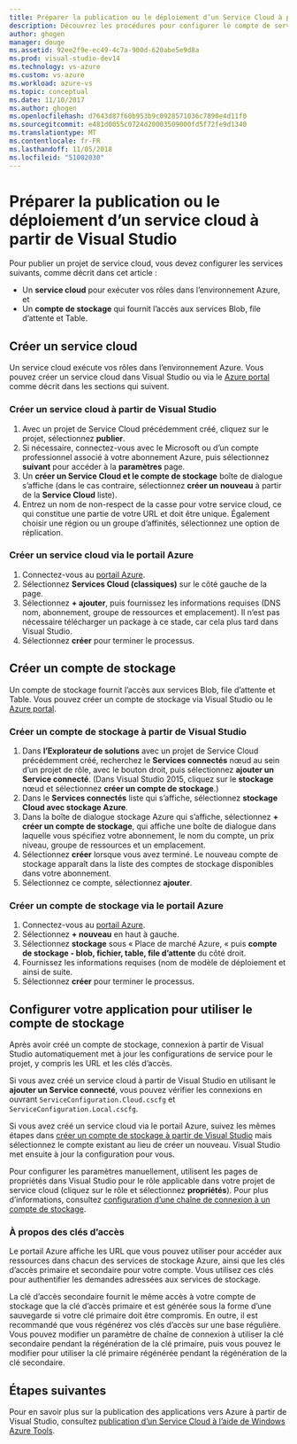 ```yaml
---
title: Préparer la publication ou le déploiement d’un Service Cloud à partir de Visual Studio | Microsoft Docs
description: Découvrez les procédures pour configurer le compte de services cloud et de stockage et de configurer votre application Windows Azure.
author: ghogen
manager: douge
ms.assetid: 92ee2f9e-ec49-4c7a-900d-620abe5e9d8a
ms.prod: visual-studio-dev14
ms.technology: vs-azure
ms.custom: vs-azure
ms.workload: azure-vs
ms.topic: conceptual
ms.date: 11/10/2017
ms.author: ghogen
ms.openlocfilehash: d7643d87f60b953b9c0928571036c7890e4d11f0
ms.sourcegitcommit: e481d0055c0724d20003509000fd5f72fe9d1340
ms.translationtype: MT
ms.contentlocale: fr-FR
ms.lasthandoff: 11/05/2018
ms.locfileid: "51002030"
---
```

# <a name="prepare-to-publish-or-deploy-a-cloud-service-from-visual-studio"></a>Préparer la publication ou le déploiement d’un service cloud à partir de Visual Studio

Pour publier un projet de service cloud, vous devez configurer les services suivants, comme décrit dans cet article :

* Un **service cloud** pour exécuter vos rôles dans l’environnement Azure, et 
* Un **compte de stockage** qui fournit l’accès aux services Blob, file d’attente et Table.

## <a name="create-a-cloud-service"></a>Créer un service cloud

Un service cloud exécute vos rôles dans l’environnement Azure. Vous pouvez créer un service cloud dans Visual Studio ou via le [Azure portal](https://portal.azure.com/) comme décrit dans les sections qui suivent.

### <a name="create-a-cloud-service-from-visual-studio"></a>Créer un service cloud à partir de Visual Studio

1. Avec un projet de Service Cloud précédemment créé, cliquez sur le projet, sélectionnez **publier**.
1. Si nécessaire, connectez-vous avec le Microsoft ou d’un compte professionnel associé à votre abonnement Azure, puis sélectionnez **suivant** pour accéder à la **paramètres** page.
1. Un **créer un Service Cloud et le compte de stockage** boîte de dialogue s’affiche (dans le cas contraire, sélectionnez **créer un nouveau** à partir de la **Service Cloud** liste).
1. Entrez un nom de non-respect de la casse pour votre service cloud, ce qui constitue une partie de votre URL et doit être unique. Également choisir une région ou un groupe d’affinités, sélectionnez une option de réplication.

### <a name="create-a-cloud-service-through-the-azure-portal"></a>Créer un service cloud via le portail Azure

1. Connectez-vous au [portail Azure](https://portal.azure.com/).
1. Sélectionnez **Services Cloud (classiques)** sur le côté gauche de la page.
1. Sélectionnez **+ ajouter**, puis fournissez les informations requises (DNS nom, abonnement, groupe de ressources et emplacement). Il n’est pas nécessaire télécharger un package à ce stade, car cela plus tard dans Visual Studio.
1. Sélectionnez **créer** pour terminer le processus.

## <a name="create-a-storage-account"></a>Créer un compte de stockage

Un compte de stockage fournit l’accès aux services Blob, file d’attente et Table. Vous pouvez créer un compte de stockage via Visual Studio ou le [Azure portal](https://portal.azure.com/).

### <a name="create-a-storage-account-from-visual-studio"></a>Créer un compte de stockage à partir de Visual Studio

1. Dans **l’Explorateur de solutions** avec un projet de Service Cloud précédemment créé, recherchez le **Services connectés** nœud au sein d’un projet de rôle, avec le bouton droit, puis sélectionnez **ajouter un Service connecté**. (Dans Visual Studio 2015, cliquez sur le **stockage** nœud et sélectionnez **créer un compte de stockage**.)
1. Dans le **Services connectés** liste qui s’affiche, sélectionnez **stockage Cloud avec stockage Azure**.
1. Dans la boîte de dialogue stockage Azure qui s’affiche, sélectionnez **+ créer un compte de stockage**, qui affiche une boîte de dialogue dans laquelle vous spécifiez votre abonnement, le nom du compte, un prix niveau, groupe de ressources et un emplacement.
1. Sélectionnez **créer** lorsque vous avez terminé. Le nouveau compte de stockage apparaît dans la liste des comptes de stockage disponibles dans votre abonnement.
1. Sélectionnez ce compte, sélectionnez **ajouter**.

### <a name="create-a-storage-account-through-the-azure-portal"></a>Créer un compte de stockage via le portail Azure

1. Connectez-vous au [portail Azure](https://portal.azure.com/).
1. Sélectionnez **+ nouveau** en haut à gauche.
1. Sélectionnez **stockage** sous « Place de marché Azure, « puis **compte de stockage - blob, fichier, table, file d’attente** du côté droit.
1. Fournissez les informations requises (nom de modèle de déploiement et ainsi de suite.
1. Sélectionnez **créer** pour terminer le processus.

## <a name="configure-your-app-to-use-the-storage-account"></a>Configurer votre application pour utiliser le compte de stockage

Après avoir créé un compte de stockage, connexion à partir de Visual Studio automatiquement met à jour les configurations de service pour le projet, y compris les URL et les clés d’accès.

Si vous avez créé un service cloud à partir de Visual Studio en utilisant le **ajouter un Service connecté**, vous pouvez vérifier les connexions en ouvrant `ServiceConfiguration.Cloud.cscfg` et `ServiceConfiguration.Local.cscfg`.

Si vous avez créé un service cloud via le portail Azure, suivez les mêmes étapes dans [créer un compte de stockage à partir de Visual Studio](#create-a-storage-account-from-visual-studio) mais sélectionnez le compte existant au lieu de créer un nouveau. Visual Studio met ensuite à jour la configuration pour vous.

Pour configurer les paramètres manuellement, utilisent les pages de propriétés dans Visual Studio pour le rôle applicable dans votre projet de service cloud (cliquez sur le rôle et sélectionnez **propriétés**). Pour plus d’informations, consultez [configuration d’une chaîne de connexion à un compte de stockage](vs-azure-tools-multiple-services-project-configurations.md#configuring-a-connection-string-for-a-storage-account).

### <a name="about-access-keys"></a>À propos des clés d’accès

Le portail Azure affiche les URL que vous pouvez utiliser pour accéder aux ressources dans chacun des services de stockage Azure, ainsi que les clés d’accès primaire et secondaire pour votre compte. Vous utilisez ces clés pour authentifier les demandes adressées aux services de stockage.

La clé d’accès secondaire fournit le même accès à votre compte de stockage que la clé d’accès primaire et est générée sous la forme d’une sauvegarde si votre clé primaire doit être compromis. En outre, il est recommandé que vous régénérez vos clés d’accès sur une base régulière. Vous pouvez modifier un paramètre de chaîne de connexion à utiliser la clé secondaire pendant la régénération de la clé primaire, puis vous pouvez le modifier pour utiliser la clé primaire régénérée pendant la régénération de la clé secondaire.

## <a name="next-steps"></a>Étapes suivantes

Pour en savoir plus sur la publication des applications vers Azure à partir de Visual Studio, consultez [publication d’un Service Cloud à l’aide de Windows Azure Tools](vs-azure-tools-publishing-a-cloud-service.md).
